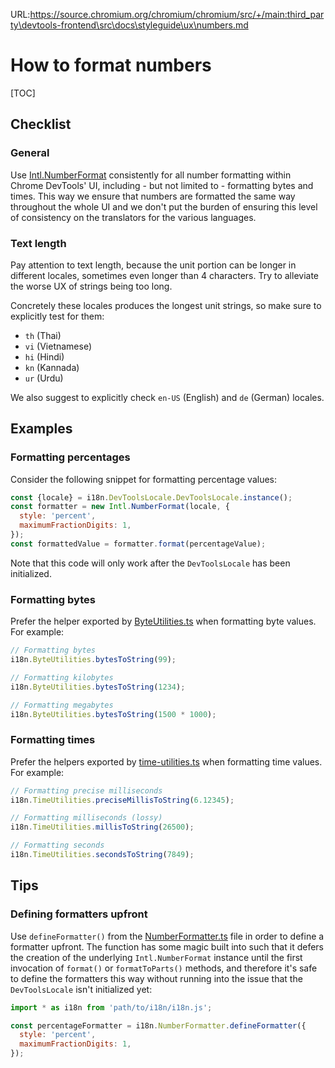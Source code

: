 URL:https://source.chromium.org/chromium/chromium/src/+/main:third_party\devtools-frontend\src\docs\styleguide\ux\numbers.md
# How to format numbers

[TOC]

## Checklist

### General

Use [Intl.NumberFormat] consistently for all number formatting within Chrome
DevTools' UI, including - but not limited to - formatting bytes and times. This
way we ensure that numbers are formatted the same way throughout the whole UI
and we don't put the burden of ensuring this level of consistency on the
translators for the various languages.

### Text length

Pay attention to text length, because the unit portion can be longer in different
locales, sometimes even longer than 4 characters. Try to alleviate the worse UX
of strings being too long.

Concretely these locales produces the longest unit strings, so make sure to
explicitly test for them:

*  `th` (Thai)
*  `vi` (Vietnamese)
*  `hi` (Hindi)
*  `kn` (Kannada)
*  `ur` (Urdu)

We also suggest to explicitly check `en-US` (English) and `de` (German) locales.

## Examples

### Formatting percentages

Consider the following snippet for formatting percentage values:

```js
const {locale} = i18n.DevToolsLocale.DevToolsLocale.instance();
const formatter = new Intl.NumberFormat(locale, {
  style: 'percent',
  maximumFractionDigits: 1,
});
const formattedValue = formatter.format(percentageValue);
```

Note that this code will only work after the `DevToolsLocale` has been
initialized.

### Formatting bytes

Prefer the helper exported by [ByteUtilities.ts] when formatting byte values.
For example:

```js
// Formatting bytes
i18n.ByteUtilities.bytesToString(99);

// Formatting kilobytes
i18n.ByteUtilities.bytesToString(1234);

// Formatting megabytes
i18n.ByteUtilities.bytesToString(1500 * 1000);
```

### Formatting times

Prefer the helpers exported by [time-utilities.ts] when formatting time values.
For example:

```js
// Formatting precise milliseconds
i18n.TimeUtilities.preciseMillisToString(6.12345);

// Formatting milliseconds (lossy)
i18n.TimeUtilities.millisToString(26500);

// Formatting seconds
i18n.TimeUtilities.secondsToString(7849);
```

## Tips

### Defining formatters upfront

Use `defineFormatter()` from the [NumberFormatter.ts] file in order to define
a formatter upfront. The function has some magic built into such that it defers
the creation of the underlying `Intl.NumberFormat` instance until the first
invocation of `format()` or `formatToParts()` methods, and therefore it's safe
to define the formatters this way without running into the issue that the
`DevToolsLocale` isn't initialized yet:

```js
import * as i18n from 'path/to/i18n/i18n.js';

const percentageFormatter = i18n.NumberFormatter.defineFormatter({
  style: 'percent',
  maximumFractionDigits: 1,
});
```


[Intl.NumberFormat]: https://developer.mozilla.org/en-US/docs/Web/JavaScript/Reference/Global_Objects/Intl/NumberFormat
[ByteUtilities.ts]: ../../../front_end/core/i18n/ByteUtilities.ts
[NumberFormatter.ts]: ../../../front_end/core/i18n/NumberFormatter.ts
[time-utilities.ts]: ../../../front_end/core/i18n/time-utilities.ts
